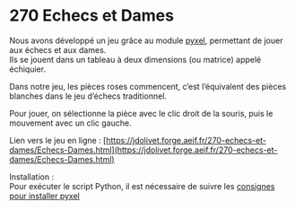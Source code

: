 # 270 Echecs et Dames

Nous avons développé un jeu grâce au module [pyxel](https://github.com/kitao/pyxel/blob/main/docs/README.fr.md), permettant de jouer aux échecs et aux dames.  
Ils se jouent dans un tableau à deux dimensions (ou matrice) appelé échiquier.  

Dans notre jeu, les pièces roses commencent, c’est l’équivalent des pièces blanches dans le jeu d’échecs traditionnel.  

Pour jouer, on sélectionne la pièce avec le clic droit de la souris, puis le mouvement avec un clic gauche.

Lien vers le jeu en ligne : [https://jdolivet.forge.aeif.fr/270-echecs-et-dames/Echecs-Dames.html](https://jdolivet.forge.aeif.fr/270-echecs-et-dames/Echecs-Dames.html)

Installation :  
Pour exécuter le script Python, il est nécessaire de suivre les [consignes pour installer pyxel](https://github.com/kitao/pyxel/blob/main/docs/README.fr.md#comment-installer)
